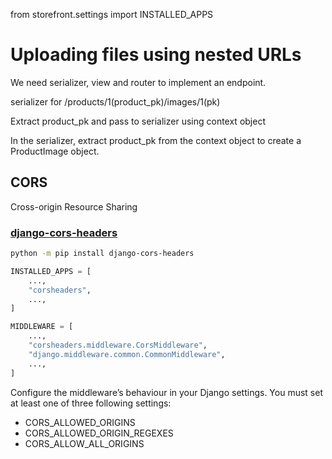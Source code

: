 from storefront.settings import INSTALLED_APPS

# Uploading files using nested URLs

We need serializer, view and router to implement an endpoint.

serializer for /products/1(product_pk)/images/1(pk)

Extract product_pk and pass to serializer using context object

In the serializer, extract product_pk from the context object to create a ProductImage object.


## CORS

Cross-origin Resource Sharing

### [django-cors-headers](https://pypi.org/project/django-cors-headers)

```bash
python -m pip install django-cors-headers
```

```python
INSTALLED_APPS = [
    ...,
    "corsheaders",
    ...,
]
```

```python
MIDDLEWARE = [
    ...,
    "corsheaders.middleware.CorsMiddleware",
    "django.middleware.common.CommonMiddleware",
    ...,
]
```

Configure the middleware’s behaviour in your Django settings. You must set at least one of three following settings:
- CORS_ALLOWED_ORIGINS
- CORS_ALLOWED_ORIGIN_REGEXES
- CORS_ALLOW_ALL_ORIGINS